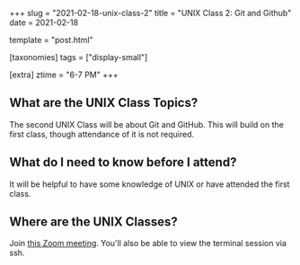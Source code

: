 +++
slug = "2021-02-18-unix-class-2"
title = "UNIX Class 2: Git and Github"
date = 2021-02-18

template = "post.html"

[taxonomies]
tags = ["display-small"]

[extra]
ztime = "6-7 PM"
+++

<!-- more -->

## What are the UNIX Class Topics?

The second UNIX Class will be about Git and GitHub. This will build on the first class, though attendance of it is not required.

## What do I need to know before I attend?

It will be helpful to have some knowledge of UNIX or have attended the first class.

## Where are the UNIX Classes?
Join [this Zoom meeting](https://umn.zoom.us/j/94671188389). You'll also be able to view the terminal session via ssh.
